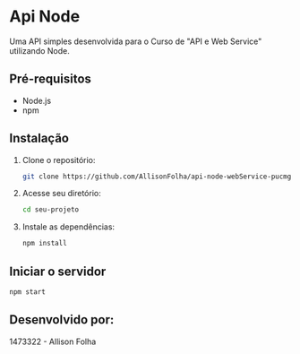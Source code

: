 # Api Node

Uma API simples desenvolvida para o Curso de "API e Web Service" utilizando Node.

## Pré-requisitos

- Node.js
- npm

## Instalação

1. Clone o repositório:

   ```bash
   git clone https://github.com/AllisonFolha/api-node-webService-pucmg.git
   ```

2. Acesse seu diretório:
   
   ```bash
   cd seu-projeto
   ```

3. Instale as dependências:
   
   ```bash
   npm install
   ```

## Iniciar o servidor
   
   ```bash
   npm start
   ```
  
## Desenvolvido por:

1473322 - Allison Folha